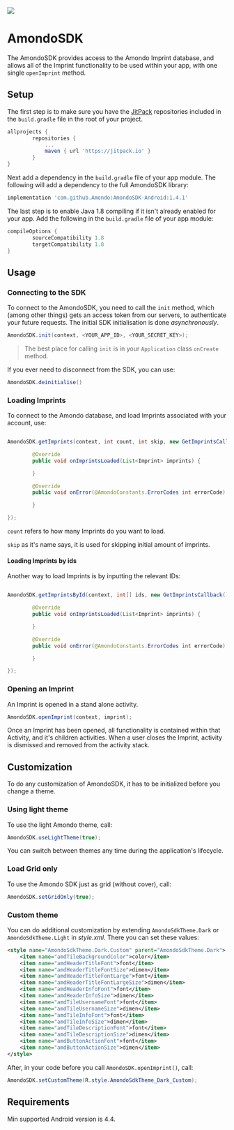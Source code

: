 [![](https://jitpack.io/v/Amondo/AmondoSDK-Android.svg)](https://jitpack.io/#Amondo/AmondoSDK-Android)

# AmondoSDK
The AmondoSDK provides access to the Amondo Imprint database, and allows all of the Imprint functionality to be used within your app, with one single ```openImprint``` method.

## Setup

The first step is to make sure you have the [JitPack](https://jitpack.io) repositories included in the `build.gradle` file in the root of your project.

```Groovy
allprojects {
        repositories {
            ...
            maven { url 'https://jitpack.io' }
        }
}
```

Next add a dependency in the `build.gradle` file of your app module. The following will add a dependency to the full AmondoSDK library:

```Groovy
implementation 'com.github.Amondo:AmondoSDK-Android:1.4.1'
```

The last step is to enable Java 1.8 compiling if it isn't already enabled for your app. Add the following in the `build.gradle` file of your app module:

```Groovy
compileOptions {
        sourceCompatibility 1.8
        targetCompatibility 1.8
}
```

## Usage

### Connecting to the SDK

To connect to the AmondoSDK, you need to call the `init` method, which (among other things) gets an access token from our servers, to authenticate your future requests. The initial SDK initialisation is done _asynchronously_.

```java
AmondoSDK.init(context, <YOUR_APP_ID>, <YOUR_SECRET_KEY>);
```

>The best place for calling `init` is in your `Application` class `onCreate` method.


If you ever need to disconnect from the SDK, you can use:

```java
AmondoSDK.deinitialise()
```

### Loading Imprints

To connect to the Amondo database, and load Imprints associated with your account, use:

```Java

AmondoSDK.getImprints(context, int count, int skip, new GetImprintsCallback() {

        @Override
        public void onImprintsLoaded(List<Imprint> imprints) {

        }

        @Override
        public void onError(@AmondoConstants.ErrorCodes int errorCode) {

        }

});
```

`count` refers to how many Imprints do you want to load.

`skip` as it's name says, it is used for skipping initial amount of imprints.

#### Loading Imprints by ids

Another way to load Imprints is by inputting the relevant IDs:
```Java

AmondoSDK.getImprintsById(context, int[] ids, new GetImprintsCallback() {

        @Override
        public void onImprintsLoaded(List<Imprint> imprints) {

        }

        @Override
        public void onError(@AmondoConstants.ErrorCodes int errorCode) {

        }

});
```

### Opening an Imprint

An Imprint is opened in a stand alone activity.

```java
AmondoSDK.openImprint(context, imprint);
```
Once an Imprint has been opened, all functionality is contained within that Activity, and it's children activities. When a user closes the Imprint, activity is dismissed and removed from the activity stack.

## Customization


To do any customization of AmondoSDK, it has to be initialized before you change a theme.


### Using light theme

To use the light Amondo theme, call:

```java
AmondoSDK.useLightTheme(true);
```
You can switch between themes any time during the application's lifecycle.


### Load Grid only

To use the Amondo SDK just as grid (without cover), call:

```java
AmondoSDK.setGridOnly(true);
```


### Custom theme

You can do additional customization by extending `AmondoSdkTheme.Dark` 
or `AmondoSdkTheme.Light` in *style.xml*. There you can set these values:

```xml
<style name="AmondoSdkTheme.Dark.Custom" parent="AmondoSdkTheme.Dark">
    <item name="amdTileBackgroundColor">color</item>
    <item name="amdHeaderTitleFont">font</item>
    <item name="amdHeaderTitleFontSize">dimen</item>
    <item name="amdHeaderTitleFontLarge">font</item>
    <item name="amdHeaderTitleFontLargeSize">dimen</item>
    <item name="amdHeaderInfoFont">font</item>
    <item name="amdHeaderInfoSize">dimen</item>
    <item name="amdTileUsernameFont">font</item>
    <item name="amdTileUsernameSize">dimen</item>
    <item name="amdTileInfoFont">font</item>
    <item name="amdTileInfoSize">dimen</item>
    <item name="amdTileDescriptionFont">font</item>
    <item name="amdTileDescriptionSize">dimen</item>
    <item name="amdButtonActionFont">font</item>
    <item name="amdButtonActionSize">dimen</item>
</style>
```

After, in your code before you call `AmondoSDK.openImprint()`, call:

```java
AmondoSDK.setCustomTheme(R.style.AmondoSdkTheme_Dark_Custom);
```


## Requirements

Min supported Android version is 4.4.